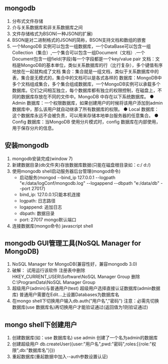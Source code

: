 ## mongodb

1. 分布式文件存储
2. 介与关系数据库和非关系数据库之间
3. 文件存储格式为BSON(一种JSON的扩展)
4. BSON是对二进制格式的JSON的简称，BSON支持文档和数组的嵌套
5. 一个MongoDB 实例可以包含一组数据库，一个DataBase可以包含一组Collection（集合）,一个集合可以包含一组Document（文档）.一个Document包含一组field(字段)每一个字段都是一个key/value pair
	文档：文档是MongoDB的基本单位，类似关系数据库的行（比行复杂），多个键值有序地放在一起就构成了文档
	集合：集合就是一组文档，类似于关系数据库中的表，集合是无模式的，集合中的文档可以是各式各样的
	数据库：MongoDB中多个文档组成集合，多个集合组成数据库，一个MongoDB实例可以承载多个数据库。它们之间相互独立，每个数据库都有独立的权限控制，在磁盘上，不同的数据库存放在不同的文件中。MongoDB 中存在以下系统数据库。
	● Admin 数据库：一个权限数据库，如果创建用户的时候将该用户添加到admin 数据库中，那么该用户就自动继承了所有数据库的权限。
	● Local 数据库：这个数据库永远不会被负责，可以用来存储本地单台服务器的任意集合。
	● Config 数据库：当MongoDB 使用分片模式时，config 数据库在内部使用，用于保存分片的信息。

## 安装mongodb

1. mongodb安装完成(window 7)
2. 新建数据目录(db文件夹)存放数据库数据(只能在磁盘根目录如：c:/ d:/)
3. 使用mongodb shell启动服务器后台管理(mongod命令)
	* 启动服务(mongod --bind_ip 127.0.0.1 --logpath "e:/data/logConf/mongodb.log" --logappend --dbpath "e:/data/db" --port 27017)
	* bind_ip: 127.0.0.1只能本机连接
	* logpath: 日志路径
	* logappend: 追加日志
	* dbpath: 数据目录
	* port: 27017 mongo默认端口
4. 连接数据库(mongo命令) javascript shell

## mongodb GUI管理工具(NoSQL Manager for MongoDB)

1. NoSQL Manager for MongoDB(兼容性好，兼容mongodb 3.0)
2. 破解：
		试用运行该软件
		注册表中删除 HKEY_CURRENT_USER\Software\NoSQL Manager Group
		删除 C:\ProgramData\NoSQL Manager Group
3. 超级用户(admin)与普通用户(test)
	超级用户选择直接认证数据库(admin数据库)
	普通用户需要在Edit...上设置Databases为数据库名
4. 在mongo shell下切换用户输入db.auth("用户名","密码")
	注意：必需先切换数据库(use 数据库名)再切换用户才能验证通过(返回值为1则验证通过)

## mongo shell下创建用户

1. 创建数据库(如：use 数据库名)
	use admin 创建了一个名为admin的数据库
2. 创建超级用户
	db.createUser({user:"用户名",pwd:"密码",roles:[{role:"权限",db:"数据库名"}]})
3. 重起数据库(重起数据中加入--auth参数设置认证)